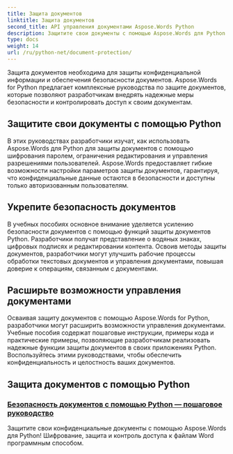 ```yaml
---
title: Защита документов
linktitle: Защита документов
second_title: API управления документами Aspose.Words Python
description: Защитите свои документы с помощью Aspose.Words для Python! Внедрите шифрование паролей, разрешения пользователей и цифровые подписи для надежной защиты документов.
type: docs
weight: 14
url: /ru/python-net/document-protection/
---
```

Защита документов необходима для защиты конфиденциальной информации и обеспечения безопасности документов. Aspose.Words for Python предлагает комплексные руководства по защите документов, которые позволяют разработчикам внедрять надежные меры безопасности и контролировать доступ к своим документам.

## Защитите свои документы с помощью Python

В этих руководствах разработчики изучат, как использовать Aspose.Words для Python для защиты документов с помощью шифрования паролем, ограничения редактирования и управления разрешениями пользователей. Aspose.Words предоставляет гибкие возможности настройки параметров защиты документов, гарантируя, что конфиденциальные данные остаются в безопасности и доступны только авторизованным пользователям.

## Укрепите безопасность документов

В учебных пособиях основное внимание уделяется усилению безопасности документов с помощью функций защиты документов Python. Разработчики получат представление о водяных знаках, цифровых подписях и редактировании контента. Освоив методы защиты документов, разработчики могут улучшить рабочие процессы обработки текстовых документов и управления документами, повышая доверие к операциям, связанным с документами.

## Расширьте возможности управления документами

Осваивая защиту документов с помощью Aspose.Words for Python, разработчики могут расширить возможности управления документами. Учебные пособия содержат пошаговые инструкции, примеры кода и практические примеры, позволяющие разработчикам реализовать надежные функции защиты документов в своих приложениях Python. Воспользуйтесь этими руководствами, чтобы обеспечить конфиденциальность и целостность ваших документов.

## Защита документов с помощью Python
### [Безопасность документов с помощью Python — пошаговое руководство](./document-security-python/)
Защитите свои конфиденциальные документы с помощью Aspose.Words для Python! Шифрование, защита и контроль доступа к файлам Word программным способом.